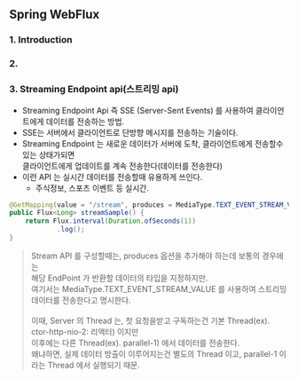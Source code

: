 ## Spring WebFlux

### 1. Introduction

### 2. 


### 3. Streaming Endpoint api(스트리밍 api)
- Streaming Endpoint Api 즉 SSE (Server-Sent Events) 를 사용하여 클라이언트에게 데이터를 전송하는 방법.
- SSE는 서버에서 클라이언트로 단방향 메시지를 전송하는 기술이다.
- Streaming Endpoint 는 새로운 데이터가 서버에 도착, 클라이언트에게 전송할수 있는 상태가되면<br/>
클라이언트에게 업데이트를 계속 전송한다(데이터를 전송한다)
- 이런 API 는 실시간 데이터를 전송할때 유용하게 쓰인다.
  - 주식정보, 스포츠 이벤트 등 실시간.
```java
@GetMapping(value = "/stream", produces = MediaType.TEXT_EVENT_STREAM_VALUE)
public Flux<Long> streamSample() {
    return Flux.interval(Duration.ofSeconds(1))
            .log();
}
```
> Stream API 를 구성할때는, produces 옵션을 추가해야 하는데 보통의 경우에는<br/>
> 해당 EndPoint 가 반환할 데이터의 타입을 지정하지만. <br/>
> 여기서는 MediaType.TEXT_EVENT_STREAM_VALUE 를 사용하여 스트리밍 데이터를 전송한다고 명시한다.
> <br/><br/>
> 이때, Server 의 Thread 는, 첫 요청을받고 구독하는건 기본 Thread(ex). ctor-http-nio-2: 리액터) 이지만<br/>
> 이후에는 다른 Thread(ex). parallel-1) 에서 데이터를 전송한다.<br/>
> 왜냐하면, 실제 데이터 방출이 이루어지는건 별도의 Thread 이고, parallel-1 이라는 Thread 에서 실행되기 때문.

